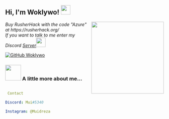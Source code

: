 <h2> Hi, I'm Woklywo! <img src="https://user-images.githubusercontent.com/95560572/144756873-6d686a1c-6261-4d58-8d5b-8171f3fecb7a.gif" width="30"></h2>
<img align='right' src="https://user-images.githubusercontent.com/95560572/144756844-61536797-9e90-4978-a072-295778a9a6f3.gif" width="230">
<p><em>Buy RusherHack with the code "Azure" at https://rusherhack.org/ 
</br>If you want to talk to me enter my Discord <a href="https://discord.gg/nolie">Server</a><img src="https://media.giphy.com/media/WUlplcMpOCEmTGBtBW/giphy.gif" width="30"> 
</em></p>


[![GitHub Woklywo](https://img.shields.io/github/followers/woklywo?label=follow&style=social)](https://github.com/woklywo)


### <img src="https://user-images.githubusercontent.com/95560572/144756524-bad20ed8-38ca-4071-88a2-62b0ad9958cc.gif" width="50"> A little more about me...  





```yml

 Contact

Discord: Mui#5340 

Instagram: @Muidreza





